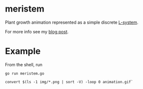 # meristem

Plant growth animation represented as a simple discrete [L-system](https://en.wikipedia.org/wiki/L-system).

For more info see my [blog post](http://www.acjensen.com/l-system/).

# Example

From the shell, run

```golang
go run meristem.go
```

```shell
convert $(ls -1 img/*.png | sort -V) -loop 0 animation.gif`
```
